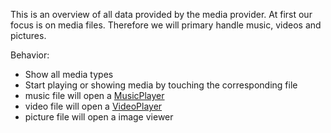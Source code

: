 This is an overview of all data provided by the media provider. At first our focus is on media files. Therefore we will primary handle music, videos and pictures.

Behavior:
* Show all media types
* Start playing or showing media by touching the corresponding file
 * music file will open a [MusicPlayer](./MusicPlayer.md)
 * video file will open a [VideoPlayer](./VideoPlayer.md)
 * picture file will open a image viewer
